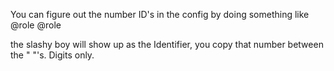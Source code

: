 You can figure out the number ID's in the config by doing something like 
@role \@role

the slashy boy will show up as the Identifier, you copy that number between the " "'s. Digits only. 

